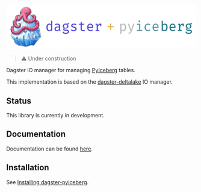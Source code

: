 ![dagster-pyiceberg](docs/assets/dagster-pyiceberg-main.png)

> ⚠️ Under construction

Dagster IO manager for managing [PyIceberg](https://github.com/apache/iceberg-python) tables.

This implementation is based on the [dagster-deltalake](https://github.com/dagster-io/dagster/tree/master/python_modules/libraries/dagster-deltalake) IO manager.

## Status

This library is currently in development.

## Documentation

Documentation can be found [here](https://jasperhg90.github.io/dagster-pyiceberg/).

## Installation

See [Installing dagster-pyiceberg](https://jasperhg90.github.io/dagster-pyiceberg/installation/).
